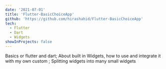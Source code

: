```yaml
---
date: '2021-07-01'
title: 'Flutter-BasicChoiceApp'
github: 'https://github.com/hirashahid/Flutter-BasicChoiceApp'
tech:
  - Flutter
  - Dart
  - Widgets
showInProjects: false
---
```


Basics or flutter and dart; 
About built in Widgets, how to use and integrate it with my own custom ; 
Splitting widgets into many small widgets
